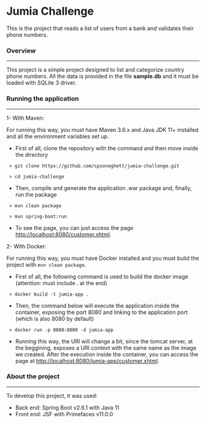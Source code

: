 
# Jumia Challenge
This is the project that reads a list of users from a bank and validates their phone numbers.


### Overview
***
This project is a simple project designed to list and categorize country phone numbers. All the data is provided in the file **sample.db** and it must be loaded with SQLite 3 driver.


### Running the application
***

1- With Maven:

For running this way, you must have Maven 3.6.x and Java JDK 11+ installed and all the environment variables set up.

- First of all, clone the repository with the command and then move inside the directory
	
```
 > git clone https://github.com/cpsoneghett/jumia-challenge.git
```

```
 > cd jumia-challenge
```
	
- Then, compile and generate the application .war package and, finally, run the package
	
```
 > mvn clean package
```

```
 > mvn spring-boot:run
```
	
- To see the page, you can just access the page [http://localhost:8080/customer.xhtml](http://localhost:8080/customer.xhtml).


2- With Docker:

For running this way, you must have Docker installed and you must build the project with `mvn clean package`.

- First of all, the following command is used to build the docker image (attention: must include . at the end)

```
 > docker build -t jumia-app .
```
- Then, the command below will execute the application inside the container, exposing the port 8080 and linking to the application port (which is also 8080 by default)

```
 > docker run -p 8080:8080 -d jumia-app
```
- Running this way, the URI will change a bit, since the tomcat server, at the beggining, exposes a URI context with the same name as the image we created. After the execution inside the container, you can access the page at [http://localhost:8080/jumia-app/customer.xhtml](http://localhost:8080/jumia-app/customer.xhtml).

### About the project
***

To develop this project, it was used:
- Back end: Spring Boot v2.6.1 with Java 11
- Front end: JSF with Primefaces v11.0.0


